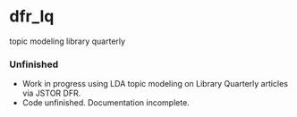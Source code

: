 # dfr_lq
topic modeling library quarterly

### Unfinished
* Work in progress using LDA topic modeling on Library Quarterly articles via JSTOR DFR.
* Code unfinished. Documentation incomplete.
